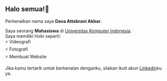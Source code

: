 ## Halo semua!👋

Perkenalkan nama saya **Dava Attabrani Akbar**.

Saya seorang **Mahasiswa** di [Universitas Komputer Indonesia](https://www.unikom.ac.id/).  
Saya memiliki Hobi seperti:  
⚡ Videografi  
⚡ Fotografi  
⚡ Membuat Website  

Jika kamu tertarik untuk berkenalan denganku, silakan ikuti akun [Linkedin](https://www.linkedin.com/in/dava-attabrani-b584b0267/)ku ya.


<!--
**davaattabrani/davaattabrani** is a ✨ _special_ ✨ repository because its `README.md` (this file) appears on your GitHub profile.

Here are some ideas to get you started:

- 🔭 I’m currently working on ...
- 🌱 I’m currently learning ...
- 👯 I’m looking to collaborate on ...
- 🤔 I’m looking for help with ...
- 💬 Ask me about ...
- 📫 How to reach me: ...
- 😄 Pronouns: ...
- ⚡ Fun fact: ...
-->
